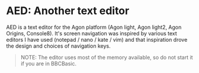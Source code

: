 # AED: Another text editor

AED is a text editor for the Agon platform (Agon light, Agon light2, Agon Origins, Console8).
It's screen navigation was inspired by various text editors I have used (notepad / nano / kate / vim) and
that inspiration drove the design and choices of navigation keys.

> NOTE: The editor uses most of the memory available, so do not start it if you are in BBCBasic.


